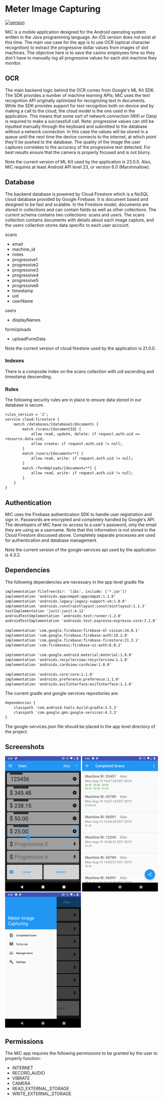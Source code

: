 # Meter Image Capturing
[![version](https://img.shields.io/badge/version-1.9.5-success.svg)](https://semver.org)

MiC is a mobile application designed for the Android operating system written in the Java programming language.  An iOS version does not exist at this time.  The main use case for the app is to use OCR (optical character recognition) to extract the progressive dollar values from images of slot machines.  The objective here is to save the casino employees time so they don't have to manually log all progressive values for each slot machine they monitor.  

## OCR ##

The main backend logic behind the OCR comes from Google's ML Kit SDK.  The SDK provides a number of machine learning APIs; MiC uses the text recognition API originally optimized for recognizing text in documents.  While the SDK provides support for text recogntion both on-device and by making a call to the cloud, the cloud model is the one used in the application.  This means that some sort of network connection (Wifi or Data) is required to make a successfull call.  Note: progressive values can still be inputted manually through the keyboard and submitted to the database without a network connection.  In this case the values will be stored in a queue until the next time the device connects to the internet, at which point they'll be pushed to the database.  The quality of the image the user captures correlates to the accuracy of the progressive text detected.  For best results ensure that the camera is properly focused and is not blurry.  

Note the current version of ML Kit used by the application is 23.0.0.  Also, MiC requires at least Android API level 23, or version 6.0 (Marshmallow).  

## Database ##

The backend database is powered by Cloud Firestore which is a NoSQL cloud database provided by Google Firebase.  It is document based and designed to be fast and scalable.  In the Firestore model, documents are stored in collections and can contain fields as well as other collections.  The current schema contains two collections: scans and users.  The scans collection contains documents with details about each image capture, and the users collection stores data specific to each user account.  

scans
 * email
 * machine_id
 * notes
 * progressive1
 * progressive2
 * progressive3
 * progressive4
 * progressive5
 * progressive6
 * timestamp
 * uid
 * userName

users
 * displayNames

formUploads
 * uploadFormData

Note the current version of cloud firestore used by the application is 21.0.0.  

### Indexes ###
There is a composite index on the scans collection with uid ascending and timestamp descending.  

### Rules ###
The following security rules are in place to ensure data stored in our database is secure.  

```
rules_version = '2';
service cloud.firestore {
	match /databases/{database}/documents {    
		match /scans/{documentId} {
			allow read, update, delete: if request.auth.uid == resource.data.uid;
			allow create: if request.auth.uid != null;
		}
		match /users/{document=**} {
			allow read, write: if request.auth.uid != null;
		}
		match /formUploads/{document=**} {
			allow read, write: if request.auth.uid != null;
		}
	}
}
```

## Authentication ##

MiC uses the Firebase authentication SDK to handle user registration and sign in.  Passwords are encrypted and completely handled by Google's API.  The developers of MiC have no access to a user's password, only the email they are using as a username.  Note that this information is not stored in the Cloud Firestore discussed above.  Completely separate processes are used for authentication and database management.  

Note the current version of the google-services api used by the application is 4.3.2.

## Dependencies ##

The following dependencies are necessary in the app level gradle file

```
implementation fileTree(dir: 'libs', include: ['*.jar'])
implementation 'androidx.appcompat:appcompat:1.1.0'
implementation 'androidx.legacy:legacy-support-v4:1.0.0'
implementation 'androidx.constraintlayout:constraintlayout:1.1.3'
testImplementation 'junit:junit:4.12'
androidTestImplementation 'androidx.test:runner:1.2.0'
androidTestImplementation 'androidx.test.espresso:espresso-core:3.2.0'

implementation 'com.google.firebase:firebase-ml-vision:24.0.1'
implementation 'com.google.firebase:firebase-auth:19.2.0'
implementation 'com.google.firebase:firebase-firestore:21.3.1'
implementation 'com.firebaseui:firebase-ui-auth:6.0.2'

implementation 'com.google.android.material:material:1.0.0'
implementation 'androidx.recyclerview:recyclerview:1.1.0'
implementation 'androidx.cardview:cardview:1.0.0'

implementation 'androidx.core:core:1.1.0'
implementation 'androidx.preference:preference:1.1.0'
implementation 'androidx.exifinterface:exifinterface:1.1.0'
```

The current gradle and google-services repositories are:

```
dependencies {
	classpath 'com.android.tools.build:gradle:3.5.3'
	classpath 'com.google.gms:google-services:4.3.3'
}
```

The google-services.json file should be placed in the app level directory of the project.

## Screenshots ##

<img src="https://raw.githubusercontent.com/alexanderjpowell/meter-image-capturing/master/docs/main_activity.png" width="250">

<img src="https://raw.githubusercontent.com/alexanderjpowell/meter-image-capturing/master/docs/report_data_activity.png" width="250">

<img src="https://raw.githubusercontent.com/alexanderjpowell/meter-image-capturing/master/docs/nav_bar.png" width="250">

## Permissions ##

The MiC app requires the following permissions to be granted by the user to properly function:
 * INTERNET
 * RECORD_AUDIO
 * VIBRATE
 * CAMERA
 * READ_EXTERNAL_STORAGE
 * WRITE_EXTERNAL_STORAGE
